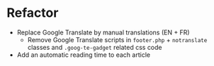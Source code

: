 # Refactor

- Replace Google Translate by manual translations (EN + FR)
  - Remove Google Translate scripts in `footer.php` + `notranslate` classes and `.goog-te-gadget` related css code
- Add an automatic reading time to each article
